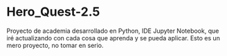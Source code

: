 # Hero_Quest-2.5
Proyecto de academia desarrollado en Python, IDE Jupyter Notebook, que iré actualizando con cada cosa que aprenda y se pueda aplicar. Esto es un mero proyecto, no tomar en serio.
